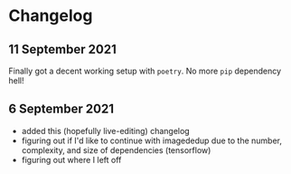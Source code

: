 # Changelog

## 11 September 2021

Finally got a decent working setup with `poetry`. No more `pip` dependency hell!

## 6 September 2021

- added this (hopefully live-editing) changelog
- figuring out if I'd like to continue with imagededup due to the number, complexity, and size of dependencies (tensorflow)
- figuring out where I left off
